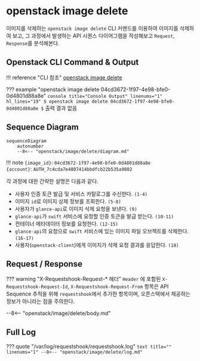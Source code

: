 # openstack image delete

이미지를 삭제하는 `openstack image delete` CLI 커맨드를 이용하여 이미지를 삭제하여 보고, 그 과정에서 발생하는 API 시퀀스 다이어그램을 작성해보고 `Request`, `Response`를 분석해본다.  

## Openstack CLI Command & Output

!!! reference "CLI 참조"
    [openstack image delete](https://docs.openstack.org/python-openstackclient/zed/cli/command-objects/image-v2.html#image-delete)

??? example "openstack image delete 04cd3672-1f97-4e98-bfe0-0d4801d88a8e"
    ``` console title="Console Output" linenums="1" hl_lines="19"
    $ openstack image delete 04cd3672-1f97-4e98-bfe0-0d4801d88a8e
    $
    ```
    출력 결과 없음

## Sequence Diagram

``` mermaid
sequenceDiagram
    autonumber
    --8<-- "openstack/image/delete/diagram.md"
```

!!! note
    `{image_id}`: `04cd3672-1f97-4e98-bfe0-0d4801d88a8e`  
    `{account}`: `AUTH_7c4cda7e4807414bbdfcb22b535a9802`  

각 과정에 대한 간략한 설명은 다음과 같다.   

- 사용자 인증 토큰 발급 및 서비스 카탈로그를 수신한다. `(1-4)`  
- 이미지 `id`로 이미지 상제 정보를 조회한다. `(5-8)`  
- 사용자가 `glance-api`로 이미지 삭제 요청을 보낸다. `(9)`  
- `glance-api`가 `swift` 서비스에 요청할 인증 토큰을 발급 받는다. `(10-11)`
- 컨테이너 메타데이터 정보를 요청한다. `(12-15)`  
- `glance-api`의 요청으로 `swift` 서비스에 있는 이미지 파일 오브젝트를 삭제한다. `(16-17)`
- 사용자(`openstack-client`)에게 이미지가 삭제 요청 결과를 응답한다. `(18)`


## Request / Response

??? warning "X-Requestshook-Request-* 헤더"
    `Header` 에 포함된 `X-Requestshook-Request-Id`, `X-Requestshook-Request-From` 항목은 API Sequence 추적을 위해 `requestshook`에서 추가한 항목이며, 오픈스택에서 제공하는 정보가 아니라는 점을 주의한다.    

--8<-- "openstack/image/delete/body.md"

## Full Log

??? quote "/var/log/requestshook/requestshook.log"
    ``` text title="" linenums="1"
    --8<-- "openstack/image/delete/log.md"
    ```
